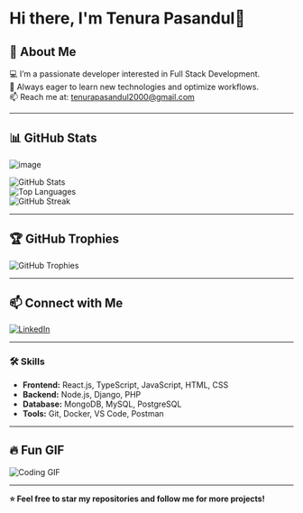 # Hi there, I'm Tenura Pasandul👋


## 🚀 About Me  
💻 I’m a passionate developer interested in Full Stack Development.  
🎯 Always eager to learn new technologies and optimize workflows.  
📫 Reach me at: tenurapasandul2000@gmail.com

---

## 📊 GitHub Stats  
![image](https://github.com/user-attachments/assets/203e65ad-ee12-49f8-a102-751d8ad686ab)

![GitHub Stats](https://github-readme-stats.vercel.app/api?username=TenuraPasandul&show_icons=true&theme=radical)  
![Top Languages](https://github-readme-stats.vercel.app/api/top-langs/?username=TenuraPasandul&layout=compact&theme=radical)  
![GitHub Streak](https://github-readme-streak-stats.herokuapp.com/?user=TenuraPasandul&theme=dark)  

---

## 🏆 GitHub Trophies  
![GitHub Trophies](https://github-profile-trophy.vercel.app/?username=TenuraPasandul&theme=onedark)

---


## 📫 Connect with Me  
[![LinkedIn](https://img.shields.io/badge/LinkedIn-0077B5?style=for-the-badge&logo=linkedin&logoColor=white)](https://linkedin.com/in/tenura-pasandul)  

---

### 🛠️ Skills  
- **Frontend:** React.js, TypeScript, JavaScript, HTML, CSS  
- **Backend:** Node.js, Django, PHP  
- **Database:** MongoDB, MySQL, PostgreSQL  
- **Tools:** Git, Docker, VS Code, Postman  

---

## 🔥 Fun GIF  
![Coding GIF](https://media.giphy.com/media/qgQUggAC3Pfv687qPC/giphy.gif)

---

**⭐ Feel free to star my repositories and follow me for more projects!**
